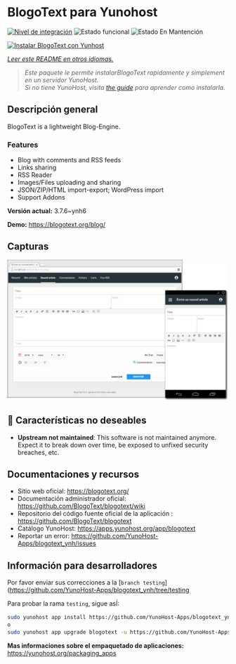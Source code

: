 <!--
Este archivo README esta generado automaticamente<https://github.com/YunoHost/apps/tree/master/tools/readme_generator>
No se debe editar a mano.
-->

# BlogoText para Yunohost

[![Nivel de integración](https://dash.yunohost.org/integration/blogotext.svg)](https://dash.yunohost.org/appci/app/blogotext) ![Estado funcional](https://ci-apps.yunohost.org/ci/badges/blogotext.status.svg) ![Estado En Mantención](https://ci-apps.yunohost.org/ci/badges/blogotext.maintain.svg)

[![Instalar BlogoText con Yunhost](https://install-app.yunohost.org/install-with-yunohost.svg)](https://install-app.yunohost.org/?app=blogotext)

*[Leer este README en otros idiomas.](./ALL_README.md)*

> *Este paquete le permite instalarBlogoText rapidamente y simplement en un servidor YunoHost.*  
> *Si no tiene YunoHost, visita [the guide](https://yunohost.org/install) para aprender como instalarla.*

## Descripción general

BlogoText is a lightweight Blog-Engine.

### Features

- Blog with comments and RSS feeds
- Links sharing
- RSS Reader
- Images/Files uploading and sharing
- JSON/ZIP/HTML import-export; WordPress import
- Support Addons


**Versión actual:** 3.7.6~ynh6

**Demo:** <https://blogotext.org/blog/>

## Capturas

![Captura de BlogoText](./doc/screenshots/preview.png)

## :red_circle: Características no deseables

- **Upstream not maintained**: This software is not maintained anymore. Expect it to break down over time, be exposed to unfixed security breaches, etc.

## Documentaciones y recursos

- Sitio web oficial: <https://blogotext.org/>
- Documentación administrador oficial: <https://github.com/BlogoText/blogotext/wiki>
- Repositorio del código fuente oficial de la aplicación : <https://github.com/BlogoText/blogotext>
- Catálogo YunoHost: <https://apps.yunohost.org/app/blogotext>
- Reportar un error: <https://github.com/YunoHost-Apps/blogotext_ynh/issues>

## Información para desarrolladores

Por favor enviar sus correcciones a la [`branch testing`](https://github.com/YunoHost-Apps/blogotext_ynh/tree/testing

Para probar la rama `testing`, sigue asÍ:

```bash
sudo yunohost app install https://github.com/YunoHost-Apps/blogotext_ynh/tree/testing --debug
o
sudo yunohost app upgrade blogotext -u https://github.com/YunoHost-Apps/blogotext_ynh/tree/testing --debug
```

**Mas informaciones sobre el empaquetado de aplicaciones:** <https://yunohost.org/packaging_apps>
